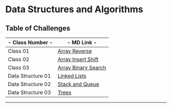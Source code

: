 # Data Structures and Algorithms

## Table of Challenges

| - Class Number - | - MD Link - |
|---|---|
| Class 01 | [Array Reverse](./Class_01_python_array_reverse/README.md) |
| Class 02 | [Array Insert Shift](./Class_02_insert_shift_array/README.md) |
| Class 03 | [Array Binary Search](./Class_03_array_binary_search/README.md) |
| Data Structure 01 | [Linked Lists](./linked-list/README.md) |
| Data Structure 02 | [Stack and Queue](./stack-and-queue/README.md) |
| Data Structure 03 | [Trees](./trees/README.md) |

---
